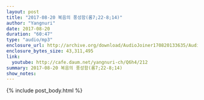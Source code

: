 ```yaml
---
layout: post
title: "2017-08-20 복음의 풍성함(롬7;22-8;14)"
author: "Yangnuri"
date: 2017-08-20
duration: "60:47"
type: "audio/mp3"
enclosure_url: http://archive.org/download/AudioJoiner170820133635/AudioJoiner170820133635.mp3
enclosure_bytes_size: 43,311,495
link:
  youtube: http://cafe.daum.net/yangnuri-ch/Q6h4/212
summary: 2017-08-20 복음의 풍성함(롬7;22-8;14)
show_notes:
---
```



{% include post_body.html %}

